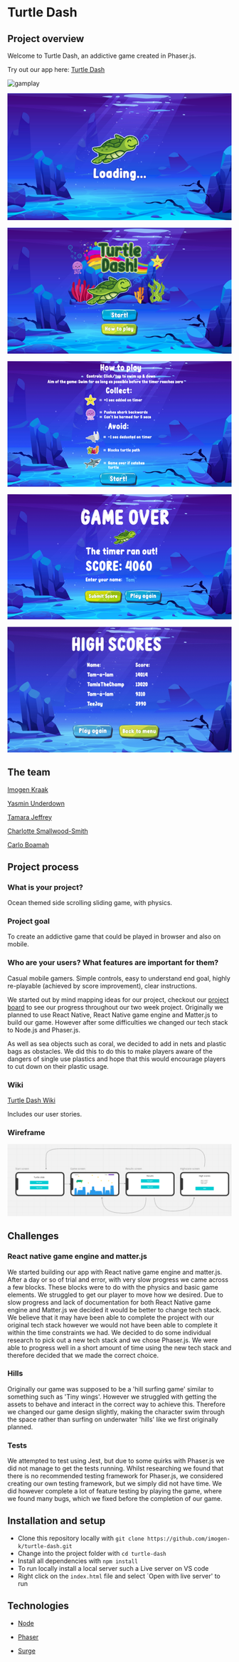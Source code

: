 # Turtle Dash

## Project overview
Welcome to Turtle Dash, an addictive game created in Phaser.js. 

Try out our app here: [Turtle Dash](http://turtle-dash.surge.sh/)

![gamplay](./readme-img/turtle-dash-gameplay.gif)

![loading](./readme-img/loading.png)

![menu](./readme-img/menu.png)

![info](./readme-img/info.png)

![end](./readme-img/end.png)

![highscore](./readme-img/highscore.png)


## The team
[Imogen Kraak](https://github.com/imogen-k)

[Yasmin Underdown](https://github.com/yu2491)

[Tamara Jeffrey](https://github.com/just-tam)

[Charlotte Smallwood-Smith](https://github.com/Charlotte-91)

[Carlo Boamah](https://github.com/cabju)

## Project process

###  What is your project?

Ocean themed side scrolling sliding game, with physics.

### Project goal

To create an addictive game that could be played in browser and also on mobile.

### Who are your users? What features are important for them?

Casual mobile gamers. Simple controls, easy to understand end goal, highly re-playable (achieved by score improvement), clear instructions.



We started out by mind mapping ideas for our project, checkout our [project board](https://miro.com/app/board/o9J_kipU7tY=/) to see our progress throughout our two week project. Originally we planned to use React Native, React Native game engine and Matter.js to build our game. However after some difficulties we changed our tech stack to Node.js and Phaser.js.


As well as sea objects such as coral, we decided to add in nets and plastic bags as obstacles. We did this to do this to make players aware of the dangers of single use plastics and hope that this would encourage players to cut down on their plastic usage.

### Wiki
[Turtle Dash Wiki](https://github.com/imogen-k/turtle-dash/wiki)

Includes our user stories.

### Wireframe
![wireframe](./readme-img/wireframe.png)

## Challenges

### React native game engine and matter.js
We started building our app with React native game engine and matter.js. After a day or so of trial and error, with very slow progress we came across a few blocks.
These blocks were to do with the physics and basic game elements. We struggled to get our player to move how we desired. 
Due to slow progress and lack of documentation for both React Native game engine and Matter.js we decided it would be better to change tech stack.
We believe that it may have been able to complete the project with our original tech stack however we would not have been able to complete it within the time constraints we had. 
We decided to do some individual research to pick out a new tech stack and we chose Phaser.js. We were able to progress well in a short amount of time using the new tech stack and therefore decided that we made the correct choice.

### Hills
Originally our game was supposed to be a 'hill surfing game' similar to something such as 'Tiny wings'. However we struggled with getting the assets to behave and interact in the correct way to achieve this.
Therefore we changed our game design slightly, making the character swim through the space rather than surfing on underwater 'hills' like we first originally planned.

### Tests
We attempted to test using Jest, but due to some quirks with Phaser.js we did not manage to get the tests running. Whilst researching we found that there is no recommended testing framework for Phaser.js, we considered creating our own testing framework, but we simply did not have time. We did however complete a lot of feature testing by playing the game, where we found many bugs, which we fixed before the completion of our game. 

## Installation and setup

* Clone this repository locally with `git clone https://github.com/imogen-k/turtle-dash.git`
* Change into the project folder with  `cd turtle-dash`
* Install all dependencies with `npm install`
* To run locally install a local server such a Live server on VS code
* Right click on the `index.html` file and select `Open with live server' to run


## Technologies

* [Node](https://nodejs.org/en/)

* [Phaser](https://phaser.io/)

* [Surge](https://surge.sh/)


